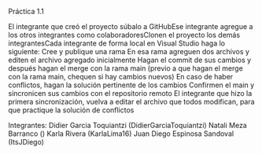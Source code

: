 Práctica 1.1 

El integrante que creó el proyecto súbalo a GitHubEse integrante agregue a los otros integrantes como colaboradoresClonen el proyecto los demás integrantesCada integrante de forma local en Visual Studio haga lo siguiente:
Cree y publique una rama
En esa rama agreguen dos archivos y editen el archivo agregado inicialmente
Hagan el commit de sus cambios y después hagan el merge con la rama main (previo a que hagan el merge con la rama main, chequen si hay cambios nuevos)
En caso de haber conflictos, hagan la solución pertinente de los cambios
Confirmen el main y sincronicen sus cambios con el repositorio remoto
El integrante que hizo la primera sincronización, vuelva a editar el archivo que todos modifican, para que practique la solución de conflictos

Integrantes: 
Didier Garcia Toquiantzi (DidierGarciaToquiantzi)
Natali Meza Barranco ()
Karla Rivera (KarlaLima16)
Juan Diego Espinosa Sandoval (ItsJDiego)